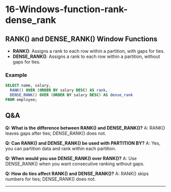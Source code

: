 # 16-Windows-function-rank-dense_rank

## RANK() and DENSE_RANK() Window Functions
- **RANK()**: Assigns a rank to each row within a partition, with gaps for ties.
- **DENSE_RANK()**: Assigns a rank to each row within a partition, without gaps for ties.

### Example
```sql
SELECT name, salary,
  RANK() OVER (ORDER BY salary DESC) AS rank,
  DENSE_RANK() OVER (ORDER BY salary DESC) AS dense_rank
FROM employee;
```

## Q&A
**Q: What is the difference between RANK() and DENSE_RANK()?**
A: RANK() leaves gaps after ties; DENSE_RANK() does not.

**Q: Can RANK() and DENSE_RANK() be used with PARTITION BY?**
A: Yes, you can partition data and rank within each partition.

**Q: When would you use DENSE_RANK() over RANK()?**
A: Use DENSE_RANK() when you want consecutive ranking without gaps.

**Q: How do ties affect RANK() and DENSE_RANK()?**
A: RANK() skips numbers for ties; DENSE_RANK() does not.

---

